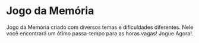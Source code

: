 # <h1 alignt="center">Jogo da Memória</h1>
<p align="center">Jogo da Memória criado com diversos temas e dificuldades diferentes. Nele você encontrará um ótimo passa-tempo para as horas vagas! Jogue Agora!.
</p>

<p align="center"></p>
